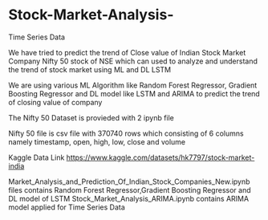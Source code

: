 # Stock-Market-Analysis-

Time Series Data 

We have tried to predict the trend of Close value of Indian Stock Market Company  Nifty 50 stock of NSE which can used to analyze and understand the trend of stock market using ML and DL LSTM 


We are using various ML Algorithm like Random Forest Regressor, Gradient Boosting Regressor and DL model like LSTM and ARIMA to predict the trend of closing value of company

The Nifty 50 Dataset is provieded with 2 ipynb file 

Nifty 50 file is csv file with 370740 rows which consisting of 6 columns namely timestamp, open, high, low, close and volume

Kaggle Data Link https://www.kaggle.com/datasets/hk7797/stock-market-india

Market_Analysis_and_Prediction_Of_Indian_Stock_Companies_New.ipynb files contains Random Forest Regressor,Gradient Boosting Regressor and DL model of LSTM
Stock_Market_Analysis_ARIMA.ipynb contains ARIMA model applied for Time Series Data
